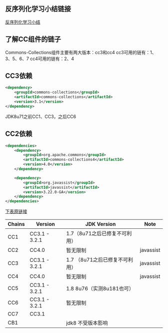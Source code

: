 ## 反序列化学习小结链接
[反序列化学习小结](https://github.com/FFreestanding/JavaUnserializeChain/blob/main/%E5%8F%8D%E5%BA%8F%E5%88%97%E5%8C%96%E6%BC%8F%E6%B4%9E%E5%B0%8F%E7%BB%93.md)
## 了解CC组件的链子

Commons-Collections组件主要有两大版本：cc3和cc4
cc3可用的链有：1、3、5、6、7
cc4可用的链有：2、4

## CC3依赖

```xml
<dependency>
    <groupId>commons-collections</groupId>
    <artifactId>commons-collections</artifactId>
    <version>3.1</version>
</dependency>
```

JDK8u71之前CC1、CC3，之后CC6

## CC2依赖

```xml
<dependencies>
    <dependency>
        <groupId>org.apache.commons</groupId>
        <artifactId>commons-collections4</artifactId>
        <version>4.0</version>
    </dependency>

    <dependency>
        <groupId>org.javassist</groupId>
        <artifactId>javassist</artifactId>
        <version>3.22.0-GA</version>
    </dependency>
</dependencies>
```

[下表原链接](https://www.cnblogs.com/colo/p/15418938.html)

|Chains| Version       |JDK Version|Note|
|---|---|---|---|
|CC1|CC3.1 - 3.2.1|1.7（8u71之后已修复不可利用）||
|CC2|CC4.0|暂无限制|javassist|
|CC3|CC3.1 - 3.2.1|1.7 （8u71之后已修复不可利用）|javassist|
|CC4|CC4.0|暂无限制|javassist|
|CC5|CC3.1 - 3.2.1|1.8 8u76（实测8u181也可）||
|CC6|CC3.1 - 3.2.1|暂无限制||
|CC7|CC3.1|||
|CB1||jdk8 不受版本影响||


